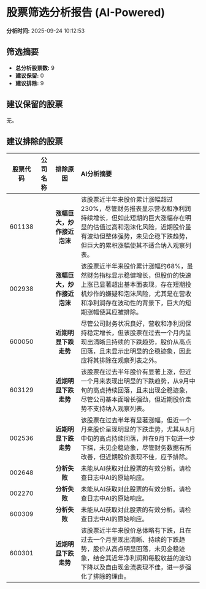 # 股票筛选分析报告 (AI-Powered)

**分析时间:** 2025-09-24 10:12:53

## 筛选摘要

- **总分析股票数:** 9
- **建议保留:** 0
- **建议排除:** 9

## 建议保留的股票

无。


## 建议排除的股票

| 股票代码 | 公司名称 | 排除原因 | AI分析摘要 |
|:---:|:---:|:---:|:---|
| 601138 |  | **涨幅巨大，炒作接近泡沫** | 该股票近半年来股价累计涨幅超过230%，尽管财务报表显示营收和净利润持续增长，但如此短期的巨大涨幅存在明显的估值过高和泡沫化风险，近期股价虽有波动但整体强势，未见企稳下跌趋势，但巨大的累积涨幅使其不适合纳入观察列表。 |
| 002938 |  | **涨幅巨大，炒作接近泡沫** | 该股票近半年来股价累计涨幅约68%，虽然财务指标显示稳健增长，但股价的快速上涨已显著超出基本面表现，存在短期投机炒作的嫌疑和泡沫风险，尤其是在营收和净利润存在波动性的背景下，巨大的短期涨幅使其应被排除。 |
| 600050 |  | **近期明显下跌走势** | 尽管公司财务状况良好，营收和净利润保持稳定增长，但该股票在过去一个月内呈现出清晰且持续的下跌趋势，股价从高点回落，且未显示出明显的企稳迹象，因此应将其排除在观察列表之外。 |
| 603129 |  | **近期明显下跌走势** | 该股票在过去半年股价有显著上涨，但近一个月来表现出明显的下跌趋势，从9月中旬的高点持续回落，且未出现企稳迹象，尽管公司基本面增长强劲，但近期股价走势不支持纳入观察列表。 |
| 002536 |  | **近期明显下跌走势** | 该股票在过去半年有显著涨幅，但近一个月来股价呈现明显的下跌走势，尤其从8月中旬的高点持续回落，并在9月下旬进一步下探，未见企稳迹象，尽管财务数据有所改善，但近期股价表现不佳，应予排除。 |
| 002648 |  | **分析失败** | 未能从AI获取对此股票的有效分析。请检查日志中AI的原始响应。 |
| 002270 |  | **分析失败** | 未能从AI获取对此股票的有效分析。请检查日志中AI的原始响应。 |
| 600309 |  | **分析失败** | 未能从AI获取对此股票的有效分析。请检查日志中AI的原始响应。 |
| 600301 |  | **近期明显下跌走势** | 该股票近半年来股价总体略有下跌，且在过去一个月呈现出清晰、持续的下跌趋势，股价从高点明显回落，未见企稳迹象，结合其近年净利润和每股收益的波动下降以及自由现金流表现不佳，进一步强化了排除的理由。 |
